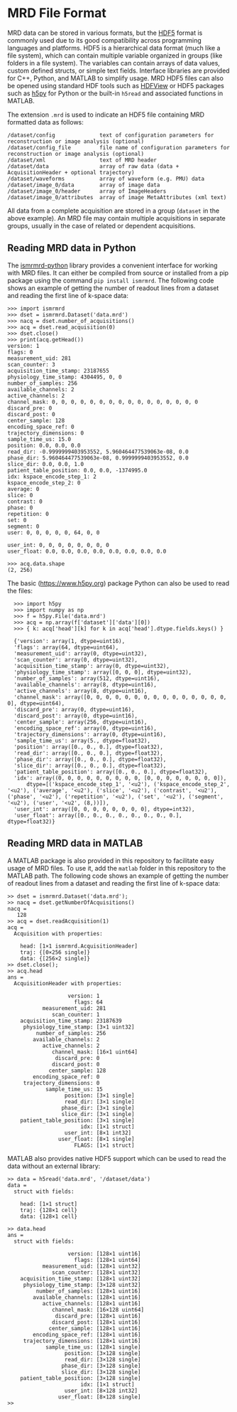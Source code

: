 # MRD File Format
MRD data can be stored in various formats, but the [HDF5](https://www.hdfgroup.org/solutions/hdf5) format is commonly used due to its good compatibility across programming languages and platforms.  HDF5 is a hierarchical data format (much like a file system), which can contain multiple variable organized in groups (like folders in a file system). The variables can contain arrays of data values, custom defined structs, or simple text fields.  Interface libraries are provided for C++, Python, and MATLAB to simplify usage.  MRD HDF5 files can also be opened using standard HDF tools such as [HDFView](https://www.hdfgroup.org/downloads/hdfview/) or HDF5 packages such as [h5py](https://www.h5py.org/) for Python or the built-in ``h5read`` and associated functions in MATLAB.  

The extension ``.mrd`` is used to indicate an HDF5 file containing MRD formatted data as follows:
```
/dataset/config              text of configuration parameters for reconstruction or image analysis (optional)
/dataset/config_file         file name of configuration parameters for reconstruction or image analysis (optional)
/dataset/xml                 text of MRD header
/dataset/data                array of raw data (data + AcquisitionHeader + optional trajectory)
/dataset/waveforms           array of waveform (e.g. PMU) data
/dataset/image_0/data        array of image data
/dataset/image_0/header      array of ImageHeaders
/dataset/image_0/attributes  array of image MetaAttributes (xml text)
```

All data from a complete acquisition are stored in a group (``dataset`` in the above example).  An MRD file may contain multiple acquisitions in separate groups, usually in the case of related or dependent acquisitions.

## Reading MRD data in Python
The [ismrmrd-python](https://www.github.com/ismrmrd/ismrmrd-python) library provides a convenient interface for working with MRD files.  It can either be compiled from source or installed from a pip package using the command ``pip install ismrmrd``.  The following code shows an example of getting the number of readout lines from a dataset and reading the first line of k-space data:
```
>>> import ismrmrd
>>> dset = ismrmrd.Dataset('data.mrd')
>>> nacq = dset.number_of_acquisitions()
>>> acq = dset.read_acquisition(0)
>>> dset.close()
>>> print(acq.getHead())
version: 1
flags: 0
measurement_uid: 281
scan_counter: 3
acquisition_time_stamp: 23187655
physiology_time_stamp: 4304495, 0, 0
number_of_samples: 256
available_channels: 2
active_channels: 2
channel_mask: 0, 0, 0, 0, 0, 0, 0, 0, 0, 0, 0, 0, 0, 0, 0, 0
discard_pre: 0
discard_post: 0
center_sample: 128
encoding_space_ref: 0
trajectory_dimensions: 0
sample_time_us: 15.0
position: 0.0, 0.0, 0.0
read_dir: -0.9999999403953552, 5.960464477539063e-08, 0.0
phase_dir: 5.960464477539063e-08, 0.9999999403953552, 0.0
slice_dir: 0.0, 0.0, 1.0
patient_table_position: 0.0, 0.0, -1374995.0
idx: kspace_encode_step_1: 2
kspace_encode_step_2: 0
average: 0
slice: 0
contrast: 0
phase: 0
repetition: 0
set: 0
segment: 0
user: 0, 0, 0, 0, 0, 64, 0, 0

user_int: 0, 0, 0, 0, 0, 0, 0, 0
user_float: 0.0, 0.0, 0.0, 0.0, 0.0, 0.0, 0.0, 0.0

>>> acq.data.shape
(2, 256)
```

The basic <h5py>(https://www.h5py.org) package Python can also be used to read the files:
```
  >>> import h5py
  >>> import numpy as np
  >>> f = h5py.File('data.mrd')
  >>> acq = np.array(f['dataset']['data'][0])
  >>> { k: acq['head'][k] for k in acq['head'].dtype.fields.keys() }

  {'version': array(1, dtype=uint16),
  'flags': array(64, dtype=uint64),
  'measurement_uid': array(0, dtype=uint32),
  'scan_counter': array(0, dtype=uint32),
  'acquisition_time_stamp': array(0, dtype=uint32),
  'physiology_time_stamp': array([0, 0, 0], dtype=uint32),
  'number_of_samples': array(512, dtype=uint16),
  'available_channels': array(8, dtype=uint16),
  'active_channels': array(8, dtype=uint16),
  'channel_mask': array([0, 0, 0, 0, 0, 0, 0, 0, 0, 0, 0, 0, 0, 0, 0, 0], dtype=uint64),
  'discard_pre': array(0, dtype=uint16),
  'discard_post': array(0, dtype=uint16),
  'center_sample': array(256, dtype=uint16),
  'encoding_space_ref': array(0, dtype=uint16),
  'trajectory_dimensions': array(0, dtype=uint16),
  'sample_time_us': array(5., dtype=float32),
  'position': array([0., 0., 0.], dtype=float32),
  'read_dir': array([0., 0., 0.], dtype=float32),
  'phase_dir': array([0., 0., 0.], dtype=float32),
  'slice_dir': array([0., 0., 0.], dtype=float32),
  'patient_table_position': array([0., 0., 0.], dtype=float32),
  'idx': array((0, 0, 0, 0, 0, 0, 0, 0, 0, [0, 0, 0, 0, 0, 0, 0, 0]),
      dtype=[('kspace_encode_step_1', '<u2'), ('kspace_encode_step_2', '<u2'), ('average', '<u2'), ('slice', '<u2'), ('contrast', '<u2'), ('phase', '<u2'), ('repetition', '<u2'), ('set', '<u2'), ('segment', '<u2'), ('user', '<u2', (8,))]),
  'user_int': array([0, 0, 0, 0, 0, 0, 0, 0], dtype=int32),
  'user_float': array([0., 0., 0., 0., 0., 0., 0., 0.], dtype=float32)}
```

## Reading MRD data in MATLAB
A MATLAB package is also provided in this repository to facilitate easy usage of MRD files.  To use it, add the ``matlab`` folder in this repository to the MATLAB path.  The following code shows an example of getting the number of readout lines from a dataset and reading the first line of k-space data:
```
>> dset = ismrmrd.Dataset('data.mrd');
>> nacq = dset.getNumberOfAcquisitions()
nacq =
   128
>> acq = dset.readAcquisition(1)
acq = 
  Acquisition with properties:

    head: [1×1 ismrmrd.AcquisitionHeader]
    traj: {[0×256 single]}
    data: {[256×2 single]}
>> dset.close();
>> acq.head
ans = 
  AcquisitionHeader with properties:

                   version: 1
                     flags: 64
           measurement_uid: 281
              scan_counter: 1
    acquisition_time_stamp: 23187639
     physiology_time_stamp: [3×1 uint32]
         number_of_samples: 256
        available_channels: 2
           active_channels: 2
              channel_mask: [16×1 uint64]
               discard_pre: 0
              discard_post: 0
             center_sample: 128
        encoding_space_ref: 0
     trajectory_dimensions: 0
            sample_time_us: 15
                  position: [3×1 single]
                  read_dir: [3×1 single]
                 phase_dir: [3×1 single]
                 slice_dir: [3×1 single]
    patient_table_position: [3×1 single]
                       idx: [1×1 struct]
                  user_int: [8×1 int32]
                user_float: [8×1 single]
                     FLAGS: [1×1 struct]
```

MATLAB also provides native HDF5 support which can be used to read the data without an external library:
```
>> data = h5read('data.mrd', '/dataset/data')
data = 
  struct with fields:

    head: [1×1 struct]
    traj: {128×1 cell}
    data: {128×1 cell}

>> data.head
ans = 
  struct with fields:

                   version: [128×1 uint16]
                     flags: [128×1 uint64]
           measurement_uid: [128×1 uint32]
              scan_counter: [128×1 uint32]
    acquisition_time_stamp: [128×1 uint32]
     physiology_time_stamp: [3×128 uint32]
         number_of_samples: [128×1 uint16]
        available_channels: [128×1 uint16]
           active_channels: [128×1 uint16]
              channel_mask: [16×128 uint64]
               discard_pre: [128×1 uint16]
              discard_post: [128×1 uint16]
             center_sample: [128×1 uint16]
        encoding_space_ref: [128×1 uint16]
     trajectory_dimensions: [128×1 uint16]
            sample_time_us: [128×1 single]
                  position: [3×128 single]
                  read_dir: [3×128 single]
                 phase_dir: [3×128 single]
                 slice_dir: [3×128 single]
    patient_table_position: [3×128 single]
                       idx: [1×1 struct]
                  user_int: [8×128 int32]
                user_float: [8×128 single]
>> 
```
